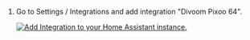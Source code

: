 1. Go to Settings / Integrations and add integration "Divoom Pixoo 64".

    [![Add Integration to your Home Assistant
instance.](https://my.home-assistant.io/badges/config_flow_start.svg)](https://my.home-assistant.io/redirect/config_flow_start/?domain=f5_tts_server)
